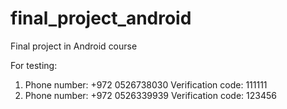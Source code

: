 # final_project_android
Final project in Android course

For testing:
1. Phone number: +972 0526738030
   Verification code: 111111
2. Phone number: +972 0526339939
   Verification code: 123456
